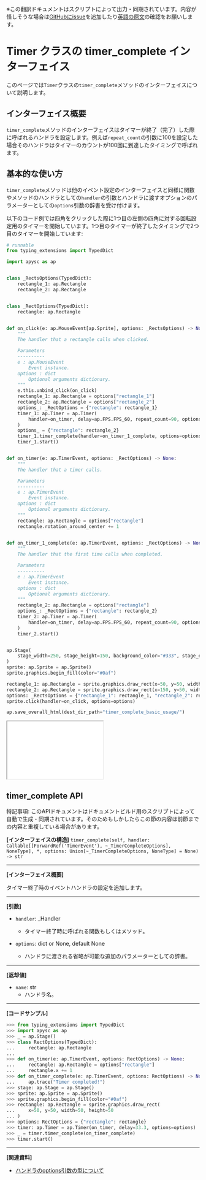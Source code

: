 <span class="inconspicuous-txt">※この翻訳ドキュメントはスクリプトによって出力・同期されています。内容が怪しそうな場合は<a href="https://github.com/simon-ritchie/apysc/issues" target="_blank">GitHubにissue</a>を追加したり[英語の原文](https://simon-ritchie.github.io/apysc/en/timer_complete.html)の確認をお願いします。</span>

# Timer クラスの timer_complete インターフェイス

このページでは`Timer`クラスの`timer_complete`メソッドのインターフェイスについて説明します。

## インターフェイス概要

`timer_complete`メソッドのインターフェイスはタイマーが終了（完了）した際に呼ばれるハンドラを設定します。例えば`repeat_count`の引数に100を設定した場合そのハンドラはタイマーのカウントが100回に到達したタイミングで呼ばれます。

## 基本的な使い方

`timer_complete`メソッドは他のイベント設定のインターフェイスと同様に関数やメソッドのハンドラとしての`handler`の引数とハンドラに渡すオプションのパラメーターとしての`options`引数の辞書を受け付けます。

以下のコード例では四角をクリックした際に1つ目の左側の四角に対する回転設定用のタイマーを開始しています。1つ目のタイマーが終了したタイミングで2つ目のタイマーを開始しています:

```py
# runnable
from typing_extensions import TypedDict

import apysc as ap


class _RectsOptions(TypedDict):
    rectangle_1: ap.Rectangle
    rectangle_2: ap.Rectangle


class _RectOptions(TypedDict):
    rectangle: ap.Rectangle


def on_click(e: ap.MouseEvent[ap.Sprite], options: _RectsOptions) -> None:
    """
    The handler that a rectangle calls when clicked.

    Parameters
    ----------
    e : ap.MouseEvent
        Event instance.
    options : dict
        Optional arguments dictionary.
    """
    e.this.unbind_click(on_click)
    rectangle_1: ap.Rectangle = options["rectangle_1"]
    rectangle_2: ap.Rectangle = options["rectangle_2"]
    options_: _RectOptions = {"rectangle": rectangle_1}
    timer_1: ap.Timer = ap.Timer(
        handler=on_timer, delay=ap.FPS.FPS_60, repeat_count=90, options=options_
    )
    options_ = {"rectangle": rectangle_2}
    timer_1.timer_complete(handler=on_timer_1_complete, options=options_)
    timer_1.start()


def on_timer(e: ap.TimerEvent, options: _RectOptions) -> None:
    """
    The handler that a timer calls.

    Parameters
    ----------
    e : ap.TimerEvent
        Event instance.
    options : dict
        Optional arguments dictionary.
    """
    rectangle: ap.Rectangle = options["rectangle"]
    rectangle.rotation_around_center += 1


def on_timer_1_complete(e: ap.TimerEvent, options: _RectOptions) -> None:
    """
    The handler that the first time calls when completed.

    Parameters
    ----------
    e : ap.TimerEvent
        Event instance.
    options : dict
        Optional arguments dictionary.
    """
    rectangle_2: ap.Rectangle = options["rectangle"]
    options_: _RectOptions = {"rectangle": rectangle_2}
    timer_2: ap.Timer = ap.Timer(
        handler=on_timer, delay=ap.FPS.FPS_60, repeat_count=90, options=options_
    )
    timer_2.start()


ap.Stage(
    stage_width=250, stage_height=150, background_color="#333", stage_elem_id="stage"
)
sprite: ap.Sprite = ap.Sprite()
sprite.graphics.begin_fill(color="#0af")

rectangle_1: ap.Rectangle = sprite.graphics.draw_rect(x=50, y=50, width=50, height=50)
rectangle_2: ap.Rectangle = sprite.graphics.draw_rect(x=150, y=50, width=50, height=50)
options: _RectsOptions = {"rectangle_1": rectangle_1, "rectangle_2": rectangle_2}
sprite.click(handler=on_click, options=options)

ap.save_overall_html(dest_dir_path="timer_complete_basic_usage/")
```

<iframe src="static/timer_complete_basic_usage/index.html" width="250" height="150"></iframe>

## timer_complete API

<span class="inconspicuous-txt">特記事項: このAPIドキュメントはドキュメントビルド用のスクリプトによって自動で生成・同期されています。そのためもしかしたらこの節の内容は前節までの内容と重複している場合があります。</span>

**[インターフェイスの構造]** `timer_complete(self, handler: Callable[[ForwardRef('TimerEvent'), ~_TimerCompleteOptions], NoneType], *, options: Union[~_TimerCompleteOptions, NoneType] = None) -> str`<hr>

**[インターフェイス概要]**

タイマー終了時のイベントハンドラの設定を追加します。<hr>

**[引数]**

- `handler`: _Handler
  - タイマー終了時に呼ばれる関数もしくはメソッド。

- `options`: dict or None, default None
  - ハンドラに渡される省略が可能な追加のパラメーターとしての辞書。

<hr>

**[返却値]**

- `name`: str
  - ハンドラ名。

<hr>

**[コードサンプル]**

```py
>>> from typing_extensions import TypedDict
>>> import apysc as ap
>>> _ = ap.Stage()
>>> class RectOptions(TypedDict):
...     rectangle: ap.Rectangle
...
>>> def on_timer(e: ap.TimerEvent, options: RectOptions) -> None:
...     rectangle: ap.Rectangle = options["rectangle"]
...     rectangle.x += 1
>>> def on_timer_complete(e: ap.TimerEvent, options: RectOptions) -> None:
...     ap.trace("Timer completed!")
>>> stage: ap.Stage = ap.Stage()
>>> sprite: ap.Sprite = ap.Sprite()
>>> sprite.graphics.begin_fill(color="#0af")
>>> rectangle: ap.Rectangle = sprite.graphics.draw_rect(
...     x=50, y=50, width=50, height=50
... )
>>> options: RectOptions = {"rectangle": rectangle}
>>> timer: ap.Timer = ap.Timer(on_timer, delay=33.3, options=options)
>>> _ = timer.timer_complete(on_timer_complete)
>>> timer.start()
```

<hr>

**[関連資料]**

- [ハンドラのoptions引数の型について](https://simon-ritchie.github.io/apysc/jp/jp_about_handler_options_type.html)